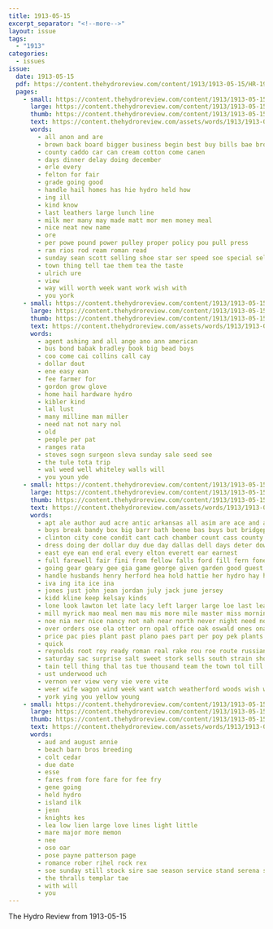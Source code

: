 ```yaml
---
title: 1913-05-15
excerpt_separator: "<!--more-->"
layout: issue
tags:
  - "1913"
categories:
  - issues
issue:
  date: 1913-05-15
  pdf: https://content.thehydroreview.com/content/1913/1913-05-15/HR-1913-05-15.pdf
  pages:
    - small: https://content.thehydroreview.com/content/1913/1913-05-15/small/HR-1913-05-15-01.jpg
      large: https://content.thehydroreview.com/content/1913/1913-05-15/large/HR-1913-05-15-01.jpg
      thumb: https://content.thehydroreview.com/content/1913/1913-05-15/thumbnails/HR-1913-05-15-01.jpg
      text: https://content.thehydroreview.com/assets/words/1913/1913-05-15/HR-1913-05-15-01.txt
      words:
        - all anon and are
        - brown back board bigger business begin best buy bills bae bros beams
        - county caddo car can cream cotton come canen
        - days dinner delay doing december
        - erle every
        - felton for fair
        - grade going good
        - handle hail homes has hie hydro held how
        - ing ill
        - kind know
        - last leathers large lunch line
        - milk mer many may made matt mor men money meal
        - nice neat new name
        - ore
        - per powe pound power pulley proper policy pou pull press
        - ran rios rod ream roman read
        - sunday sean scott selling shoe star ser speed soe special selz say styles see summer schoo short srey state suits
        - town thing tell tae them tea the taste
        - ulrich ure
        - view
        - way will worth week want work wish with
        - you york
    - small: https://content.thehydroreview.com/content/1913/1913-05-15/small/HR-1913-05-15-02.jpg
      large: https://content.thehydroreview.com/content/1913/1913-05-15/large/HR-1913-05-15-02.jpg
      thumb: https://content.thehydroreview.com/content/1913/1913-05-15/thumbnails/HR-1913-05-15-02.jpg
      text: https://content.thehydroreview.com/assets/words/1913/1913-05-15/HR-1913-05-15-02.txt
      words:
        - agent ashing and all ange ano ann american
        - bus bond babak bradley book big bead boys
        - coo come cai collins call cay
        - dollar dout
        - ene easy ean
        - fee farmer for
        - gordon grow glove
        - home hail hardware hydro
        - kibler kind
        - lal lust
        - many milline man miller
        - need nat not nary nol
        - old
        - people per pat
        - ranges rata
        - stoves sogn surgeon sleva sunday sale seed see
        - the tule tota trip
        - wal weed well whiteley walls will
        - you youn yde
    - small: https://content.thehydroreview.com/content/1913/1913-05-15/small/HR-1913-05-15-03.jpg
      large: https://content.thehydroreview.com/content/1913/1913-05-15/large/HR-1913-05-15-03.jpg
      thumb: https://content.thehydroreview.com/content/1913/1913-05-15/thumbnails/HR-1913-05-15-03.jpg
      text: https://content.thehydroreview.com/assets/words/1913/1913-05-15/HR-1913-05-15-03.txt
      words:
        - apt ale author aud acre antic arkansas all asim are ace and able alice ade ady ane alfalfa ast ark american area arrow
        - boys break bandy box big barr bath beene bas buys but bridgeport bia bey ber bace bank breed bend brick bir base bradley bette best brown bryan bold bin borrow bring business boy ball binder beatrice bird bon bill brana bear been bros
        - clinton city cone condit cant cach chamber count cass county come cota cluett cora corn cotton close cream christian common colony cake chi cane chap coo collier can cheap canine col
        - dress doing der dollar duy due day dallas dell days deter down daughter die drill ditmore deme
        - east eye ean end eral every elton everett ear earnest
        - full farewell fair fini from fellow falls ford fill fern fone far field found frie few fing flies fed fine funny friday free fellows for faus felton friends fun
        - going gear geary gee gia game george given garden good guest grow grade gone glace
        - handle husbands henry herford hea hold hattie her hydro hay home half haar hoi hall held humes house hour happy hope has how honor hail helen hundred hume heatly
        - iva ing ita ice ina
        - jones just john jean jordan july jack june jersey
        - kidd kline keep kelsay kinds
        - lone look lawton let late lacy left larger large loe last learn line ling lime like
        - mill myrick mao meal men mau mis more mile master miss morning money monday many made miles milam may mery myrtle mull market man mott mer mose much
        - noe nia ner nice nancy not nah near north never night need nose note new
        - over orders ose ola otter orn opal office oak oswald ones ona ost only okie oneal off ogi
        - price pac pies plant past plano paes part per poy pek plants palmer people peri plenty pear pot pee pretty privat
        - quick
        - reynolds root roy ready roman real rake rou roe route russian
        - saturday sac surprise salt sweet stork sells south strain shorts steffens son sister star see soon supply sone shi straw seed sow state seeds sen sunday sese shoe stand sam stuff stock six sali shoats stover sip sylvester spring slabaugh said sony show school stoves sale save service season spivey sharpless sien studebaker scott siden sele swift silence styles southern shirts shall struck
        - tain tell thing thal tas tue thousand team the town tol till tine them tha thralls tak take tae than tee thy thomas tes tous tod tan trip touch tracy tuna tier tor tater times
        - ust underwood uch
        - vernon ver view very vie vere vite
        - weer wife wagon wind week want watch weatherford woods wish well whip will weeks won windy wilson way water wide western wynne word was wheat welch with worth work waters willie while williams
        - york ying you yellow young
    - small: https://content.thehydroreview.com/content/1913/1913-05-15/small/HR-1913-05-15-04.jpg
      large: https://content.thehydroreview.com/content/1913/1913-05-15/large/HR-1913-05-15-04.jpg
      thumb: https://content.thehydroreview.com/content/1913/1913-05-15/thumbnails/HR-1913-05-15-04.jpg
      text: https://content.thehydroreview.com/assets/words/1913/1913-05-15/HR-1913-05-15-04.txt
      words:
        - aud and august annie
        - beach barn bros breeding
        - colt cedar
        - due date
        - esse
        - fares from fore fare for fee fry
        - gene going
        - held hydro
        - island ilk
        - jenn
        - knights kes
        - lea low lien large love lines light little
        - mare major more memon
        - nee
        - oso oar
        - pose payne patterson page
        - romance rober rihel rock rex
        - soe sunday still stock sire sae season service stand serena sok
        - the thralls templar tae
        - with will
        - you
---
```


The Hydro Review from 1913-05-15

<!--more-->

